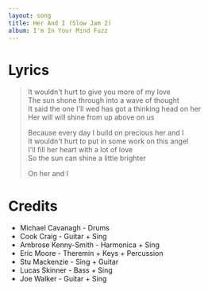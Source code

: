 ```yaml
---
layout: song
title: Her And I (Slow Jam 2)
album: I'm In Your Mind Fuzz
---
```


# Lyrics

> It wouldn't hurt to give you more of my love  
> The sun shone through into a wave of thought  
> It said the one I'll wed has got a thinking head on her  
> Her will will shine from up above on us  
>  
> Because every day I build on precious her and I  
> It wouldn't hurt to put in some work on this angel  
> I'll fill her heart with a lot of love  
> So the sun can shine a little brighter  
>  
> On her and I  

# Credits

* Michael Cavanagh - Drums  
* Cook Craig - Guitar + Sing  
* Ambrose Kenny-Smith - Harmonica + Sing  
* Eric Moore - Theremin + Keys + Percussion  
* Stu Mackenzie - Sing + Guitar  
* Lucas Skinner - Bass + Sing  
* Joe Walker - Guitar + Sing  
